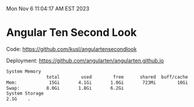 Mon Nov  6 11:04:17 AM EST 2023

# Angular Ten Second Look

Code: https://github.com/kusl/angulartensecondlook

Deployment: https://github.com/angularten/angularten.github.io

```bash
System Memory
               total        used        free      shared  buff/cache   available
Mem:            15Gi       4.1Gi       1.0Gi       723Mi        10Gi        10Gi
Swap:          8.0Gi       1.8Gi       6.2Gi
System Storage
2.1G	.
```
